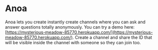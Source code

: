 # Anoa

Anoa lets you create instantly create channels where you can ask and answer questions totally anonymously.
You can try a demo here: [https://mysterious-meadow-85770.herokuapp.com/](https://mysterious-meadow-85770.herokuapp.com/).
Create a channel and share the ID that will be visible inside the channel with someone so they can join too.